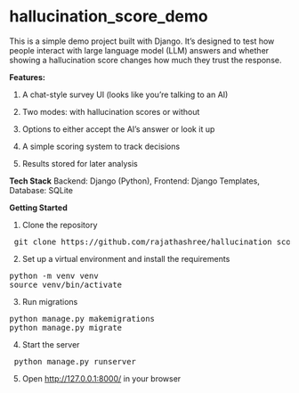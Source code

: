# hallucination_score_demo
This is a simple demo project built with Django. It’s designed to test how people interact with large language model (LLM) answers and whether showing a hallucination score changes how much they trust the response.

**Features:**
1. A chat-style survey UI (looks like you’re talking to an AI)

2. Two modes: with hallucination scores or without

3. Options to either accept the AI’s answer or look it up

4. A simple scoring system to track decisions

5. Results stored for later analysis

**Tech Stack**
Backend: Django (Python), 
Frontend: Django Templates, 
Database: SQLite

**Getting Started**

1. Clone the repository
<pre> git clone https://github.com/rajathashree/hallucination_score_demo.git </pre>
2. Set up a virtual environment and install the requirements
<pre>python -m venv venv
source venv/bin/activate </pre>
3. Run migrations
<pre>python manage.py makemigrations
python manage.py migrate </pre>
4. Start the server
<pre> python manage.py runserver </pre>
5. Open http://127.0.0.1:8000/ in your browser




